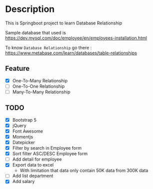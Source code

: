 # Description

This is Springboot project to learn Database Relationship

Sample database that used is <https://dev.mysql.com/doc/employee/en/employees-installation.html>

To know `Database Relationship` go there :  <https://www.metabase.com/learn/databases/table-relationships>

## Feature

- [x] One-To-Many Relationship
- [ ] One-To-One Relationship
- [ ] Many-To-Many Relationship

## TODO

- [x] Bootstrap 5
- [x] jQuery
- [x] Font Awesome
- [x] Momentjs
- [x] Datepicker
- [x] Filter by search in Employee form 
- [x] Sort filter ASC/DESC Employee form
- [ ] Add detail for employee
- [x] Export data to excel 
  - With limitation that data only contain 50K data from 300K data
- [ ] Add list department
- [x] Add salary
